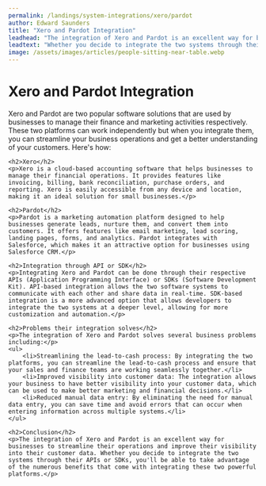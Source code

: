 ```yaml
---
permalink: /landings/system-integrations/xero/pardot
author: Edward Saunders
title: "Xero and Pardot Integration"
leadhead: "The integration of Xero and Pardot is an excellent way for businesses to streamline their operations and improve their visibility into their customer data"
leadtext: "Whether you decide to integrate the two systems through their APIs or SDKs, you'll be able to take advantage of the numerous benefits that come with integrating these two powerful platforms."
image: /assets/images/articles/people-sitting-near-table.webp
---
```

<div class="arttext">	<h1>Xero and Pardot Integration</h1>
	<p>Xero and Pardot are two popular software solutions that are used by businesses to manage their finance and marketing activities respectively. These two platforms can work independently but when you integrate them, you can streamline your business operations and get a better understanding of your customers. Here's how:</p>

	<h2>Xero</h2>
	<p>Xero is a cloud-based accounting software that helps businesses to manage their financial operations. It provides features like invoicing, billing, bank reconciliation, purchase orders, and reporting. Xero is easily accessible from any device and location, making it an ideal solution for small businesses.</p>

	<h2>Pardot</h2>
	<p>Pardot is a marketing automation platform designed to help businesses generate leads, nurture them, and convert them into customers. It offers features like email marketing, lead scoring, landing pages, forms, and analytics. Pardot integrates with Salesforce, which makes it an attractive option for businesses using Salesforce CRM.</p>

	<h2>Integration through API or SDK</h2>
	<p>Integrating Xero and Pardot can be done through their respective APIs (Application Programming Interface) or SDKs (Software Development Kit). API-based integration allows the two software systems to communicate with each other and share data in real-time. SDK-based integration is a more advanced option that allows developers to integrate the two systems at a deeper level, allowing for more customization and automation.</p>

	<h2>Problems their integration solves</h2>
	<p>The integration of Xero and Pardot solves several business problems including:</p>
	<ul>
		<li>Streamlining the lead-to-cash process: By integrating the two platforms, you can streamline the lead-to-cash process and ensure that your sales and finance teams are working seamlessly together.</li>
		<li>Improved visibility into customer data: The integration allows your business to have better visibility into your customer data, which can be used to make better marketing and financial decisions.</li>
		<li>Reduced manual data entry: By eliminating the need for manual data entry, you can save time and avoid errors that can occur when entering information across multiple systems.</li>
	</ul>

	<h2>Conclusion</h2>
	<p>The integration of Xero and Pardot is an excellent way for businesses to streamline their operations and improve their visibility into their customer data. Whether you decide to integrate the two systems through their APIs or SDKs, you'll be able to take advantage of the numerous benefits that come with integrating these two powerful platforms.</p>

</div>